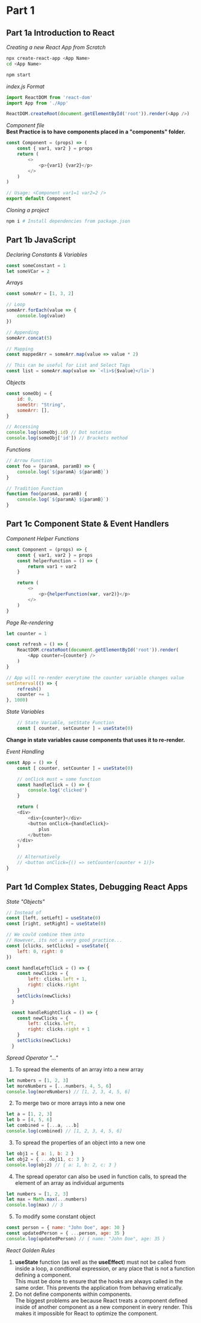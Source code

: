 
# Part 1 
## **Part 1a Introduction to React**
*Creating a new React App from Scratch*
```Bash
npx create-react-app <App Name>
cd <App Name>

npm start
```

*index.js Format*
```JavaScript
import ReactDOM from 'react-dom'
import App from './App'

ReactDOM.createRoot(document.getElementById('root')).render(<App />)
```

*Component file*<br>
**Best Practice is to have components placed in a "components" folder.**
```JavaScript
const Component = (props) => (
    const { var1, var2 } = props
    return (
        <>
            <p>{var1} {var2}</p>
        </>
    )
)

// Usage: <Component var1=1 var2=2 />
export default Component
```

*Cloning a project*
```Bash
npm i # Install dependencies from package.json
```

## **Part 1b JavaScript**
*Declaring Constants & Variables*
```JavaScript 
const someConstant = 1
let someVCar = 2
```

*Arrays*
```JavaScript
const someArr = [1, 3, 2]

// Loop
someArr.forEach(value => {
    console.log(value)
})

// Appending
someArr.concat(5)

// Mapping
const mappedArr = someArr.map(value => value * 2)

// This can be useful for List and Select Tags
const list = someArr.map(value => `<li>${$value}</li>`)
```

*Objects*
```JavaScript
const someObj = {
    id: 0,
    someStr: "String",
    someArr: [],
}

// Accessing
console.log(someObj.id) // Dot notation
console.log(someObj['id']) // Brackets method
```

*Functions*
```JavaScript
// Arrow Function
const foo = (paramA, paramB) => {
    console.log(`${paramA} ${paramB}`)
}

// Tradition Function
function foo(paramA, paramB) {
    console.log(`${paramA} ${paramB}`)
}
```
## Part 1c Component State & Event Handlers
*Component Helper Functions*
```JavaScript
const Component = (props) => {
    const { var1, var2 } = props
    const helperFunction = () => {
        return var1 + var2
    }

    return (
        <>
            <p>{helperFunction(var, var2)}</p>
        </>
    )
}
```

*Page Re-rendering*
```JavaScript
let counter = 1

const refresh = () => {
    ReactDOM.createRoot(document.getElementById('root')).render(
        <App counter={counter} />
    )
}

// App will re-render everytime the counter variable changes value
setInterval(() => {
    refresh() 
    counter += 1
}, 1000)
```

*State Variables*
```JavaScript
    // State Variable, setState Function
    const [ counter, setCounter ] = useState(0)
```
**Change in state variables cause components that uses it to re-render.**

*Event Handling*
```JavaScript
const App = () => {
    const [ counter, setCounter ] = useState(0)

    // onClick must = some function
    const handleClick = () => {
        console.log('clicked')
    }

    return (
    <div>
        <div>{counter}</div>
        <button onClick={handleClick}>
            plus
        </button>
    </div>
    )

    // Alternatively
    // <button onClick={() => setCounter(counter + 1)}>
}
```

## **Part 1d Complex States, Debugging React Apps**
*State "Objects"*
```JavaScript
// Instead of 
const [left, setLeft] = useState(0)
const [right, setRight] = useState(0)

// We could combine them into
// However, its not a very good practice...
const [clicks, setClicks] = useState({
    left: 0, right: 0
})

const handleLeftClick = () => {
    const newClicks = { 
        left: clicks.left + 1, 
        right: clicks.right 
    }
    setClicks(newClicks)
  }

  const handleRightClick = () => {
    const newClicks = { 
        left: clicks.left, 
        right: clicks.right + 1 
    }
    setClicks(newClicks)
  }
```

*Spread Operator "..."*
1. To spread the elements of an array into a new array
```JavaScript
let numbers = [1, 2, 3]
let moreNumbers = [...numbers, 4, 5, 6]
console.log(moreNumbers) // [1, 2, 3, 4, 5, 6]
```

2. To merge two or more arrays into a new one
```JavaScript
let a = [1, 2, 3]
let b = [4, 5, 6]
let combined = [...a, ...b]
console.log(combined) // [1, 2, 3, 4, 5, 6]
```

3. To spread the properties of an object into a new one
```JavaScript
let obj1 = { a: 1, b: 2 }
let obj2 = { ...obj11, c: 3 }
console.log(obj2) // { a: 1, b: 2, c: 3 }
```

4. The spread operator can also be used in function calls, to spread the element of an array as individual arguments
```JavaScript
let numbers = [1, 2, 3]
let max = Math.max(...numbers)
console.log(max) // 3
```

5. To modify some constant object
``` JavaScript
const person = { name: "John Doe", age: 30 }
const updatedPerson = { ...person, age: 35 }
console.log(updatedPerson) // { name: "John Doe", age: 35 }
```

*React Golden Rules*
1. **useState** function (as well as the **useEffect**) must not be called from inside a loop, a condtional expression, or any place that is not a function defining a component. <br>This must be done to ensure that the hooks are always called in the same order. This prevents the application from behaving erratically.
2. Do not define components within components. <br>The biggest problems are because React treats a component defined inside of another component as a new component in every render. This makes it impossible for React to optimize the component.

